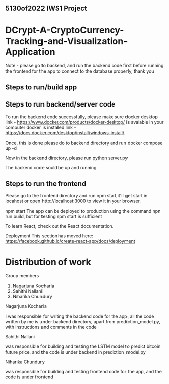 ## 5130of2022 IWS1 Project

# DCrypt-A-CryptoCurrency-Tracking-and-Visualization-Application

Note - please go to backend, and run the backend code first before running the frontend for the app to connect to the database properly, thank you

## Steps to run/build app

## Steps to run backend/server code
To run the backend code successfully, please make sure docker desktop link - https://www.docker.com/products/docker-desktop/ is avaiable in your computer docker is installed link - https://docs.docker.com/desktop/install/windows-install/.

Once, this is done please do to backend directory and run docker compose up -d

Now in the backend directory, please run python server.py

The backend code sould be up and running

## Steps to run the frontend
Please go to the frontend directory and run npm start,it'll get start in locahost or open http://localhost:3000 to view it in your browser.

npm start
The app can be deployed to production using the command npn run build, but for testing npm start is sufficient

To learn React, check out the React documentation.

Deployment
This section has moved here: https://facebook.github.io/create-react-app/docs/deployment

# Distribution of work

Group members
1. Nagarjuna Kocharla
2. Sahithi Nallani
3. Niharika Chundury

Nagarjuna Kocharla

I was responsible for writing the backend code for the app, all the code written by me is under backend directory, apart from prediction_model.py, with instructions and comments in the code

Sahithi Nallani 

was responsible for building and testing the LSTM model to predict bitcoin future price, and the code is under backend in prediction_model.py

Niharika Chundury

was responsible for building and testing frontend code for the app, and the code is under frontend


